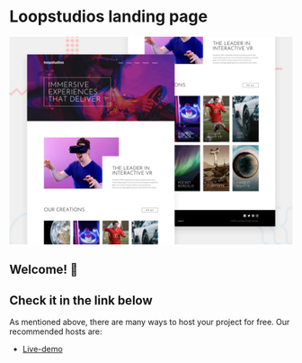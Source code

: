 # Loopstudios landing page

![Design preview for the Loopstudios landing page coding challenge](./design/desktop-preview.jpg)

## Welcome! 👋








## Check it in the link below 

As mentioned above, there are many ways to host your project for free. Our recommended hosts are:

- [Live-demo]([https://pages.github.com/](https://loopstudio-by-belgacem.netlify.app/))









